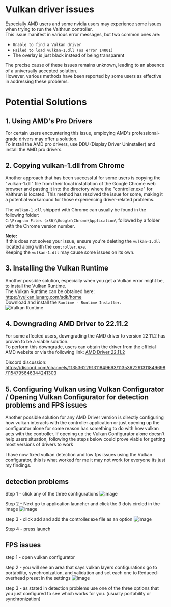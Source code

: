 # Vulkan driver issues
Especially AMD users and some nvidia users may experience some issues when trying to run the Valthrun controller.  
This issue manifest in various error messages, but two common ones are:
- `Unable to find a Vulkan driver`
- `Failed to load vulkan-1.dll (os error 14001)`
- The overlay is just black instead of being transparent

The precise cause of these issues remains unknown, leading to an absence of a universally accepted solution.  
However, various methods have been reported by some users as effective in addressing these problems.  

# Potential Solutions

## 1. **Using AMD's Pro Drivers**
For certain users encountering this issue, employing AMD's professional-grade drivers may offer a solution.  
To install the AMD pro drivers, use DDU (Display Driver Uninstaller) and install the AMD pro drivers.

## 2. **Copying vulkan-1.dll from Chrome**
Another approach that has been successful for some users is copying the "vulkan-1.dll" file from their local installation of the Google Chrome web browser and pasting it into the directory where the "controller.exe" for Valthrun is located. 
This method has resolved the issue for some, making it a potential workaround for those experiencing driver-related problems.  
  
The `vulkan-1.dll` shipped with Chrome can usually be found in the following folder:  
`C:\Program Files (x86)\Google\Chrome\Application\` followed by a folder with the Chrome version number.  
  
**Note:**  
If this does not solves your issue, ensure you're deleting the `vulkan-1.dll` located along with the `controller.exe`.  
Keeping the `vulkan-1.dll` may cause some issues on its own.

## 3. **Installing the Vulkan Runtime**
Another possible solution, especially when you get a Vulkan error might be, to install the Vulkan Runtime.  
The Vulkan Runtime can be obtained here: https://vulkan.lunarg.com/sdk/home  
Download and install the `Runtime - Runtime Installer`.  
![Vulkan Runtime](_media/screenshot_vulkan_runtime.png)

## 4. **Downgrading AMD Driver to 22.11.2**
For some affected users, downgrading the AMD driver to version 22.11.2 has proven to be a viable solution.  
To perform this downgrade, users can obtain the driver from the official AMD website or via the following link:
[AMD Driver 22.11.2](https://www.amd.com/de/support/kb/release-notes/rn-rad-win-22-11-2)

Discord discussion:  
https://discord.com/channels/1135362291311849693/1135362291311849698/1154795646344241303

## 5. **Configuring Vulkan using Vulkan Configurator / Opening Vulkan Configurator for detection problems and FPS issues**
Another possible solution for any AMD Driver version is directly configuring how vulkan interacts with the controller application or just opening up the configurator alone for some reason has something to do with how vulkan acts with the controller.
If opening up the Vulkan Configurator alone doesn't help users situation, following the steps below could prove viable for getting most versions of drivers to work

I have now fixed vulkan detection and low fps issues using the Vulkan configurator, this is what worked for me it may not work for everyone its just my findings. 


detection problems 
-----

Step 1 - click any of the three configurations ![image](https://github.com/Valthrun/Wiki/assets/60718218/8e5af2be-9d01-4df5-a5b2-7ab1eba4ecda)

Step 2 - Next go to application launcher and click the 3 dots circled in the image ![image](https://github.com/Valthrun/Wiki/assets/60718218/99f63152-6820-4245-a7f4-f4343a834da2)

step 3 - click add and add the controller.exe file as an option
![image](https://github.com/Valthrun/Wiki/assets/60718218/4a292d93-3566-418b-b9b7-6bea549c6a35)

Step 4 - press launch 

FPS issues
-----
step 1 - open vulkan configurator 

step 2 - you will see an area that says vulkan layers configurations go to portability, synchronization, and validation and set each one to Reduced-overhead preset in the settings 
![image](https://github.com/Valthrun/Valthrun/assets/60718218/76e5023f-874a-4376-9d8a-4dcfb69497cd)

step 3 - as stated in detection problems use one of the three options that you just configured to see which works for you. (usually portability or synchronization) 



